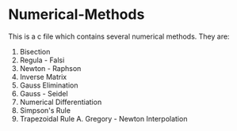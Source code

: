 # Numerical-Methods
This is a c file which contains several numerical methods. They are:
1. Bisection
2. Regula - Falsi
3. Newton - Raphson
4. Inverse Matrix
5. Gauss Elimination
6. Gauss - Seidel
7. Numerical Differentiation
8. Simpson's Rule
9. Trapezoidal Rule
A. Gregory - Newton Interpolation
